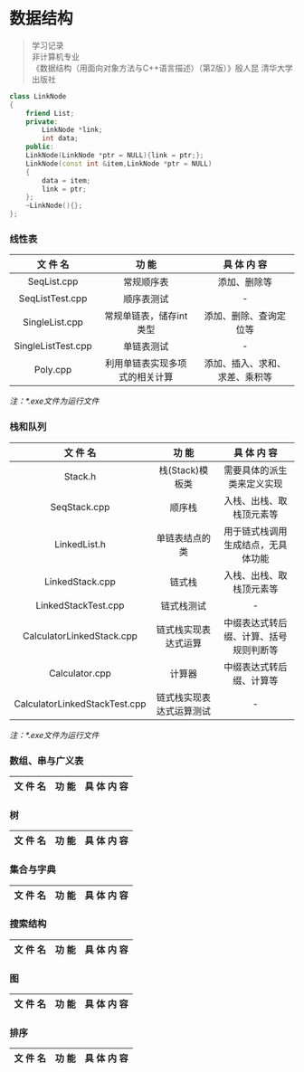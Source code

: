 # 数据结构

>学习记录   
>非计算机专业   
>《数据结构（用面向对象方法与C++语言描述）（第2版）》殷人昆 清华大学出版社

```C++
class LinkNode
{
    friend List;
    private:
        LinkNode *link;
        int data;
    public:
    LinkNode(LinkNode *ptr = NULL){link = ptr;};
    LinkNode(const int &item,LinkNode *ptr = NULL)
    {
        data = item;
        link = ptr;
    };
    ~LinkNode(){};
};
```

### 线性表

|  文 件 名  |  功 能  | 具 体 内 容 |
|:---:|:---:|:---:|
|SeqList.cpp|常规顺序表|添加、删除等|
|SeqListTest.cpp|顺序表测试|-|
|SingleList.cpp|常规单链表，储存int类型|添加、删除、查询定位等|
|SingleListTest.cpp|单链表测试|-|
|Poly.cpp|利用单链表实现多项式的相关计算|添加、插入、求和、求差、乘积等|

*注：\*.exe文件为运行文件*

### 栈和队列

|  文 件 名  |  功 能  | 具 体 内 容 |
|:---:|:---:|:---:|
|Stack.h|栈(Stack)模板类|需要具体的派生类来定义实现|
|SeqStack.cpp|顺序栈|入栈、出栈、取栈顶元素等|
|LinkedList.h|单链表结点的类|用于链式栈调用生成结点，无具体功能|
|LinkedStack.cpp|链式栈|入栈、出栈、取栈顶元素等|
|LinkedStackTest.cpp|链式栈测试|-|
|CalculatorLinkedStack.cpp|链式栈实现表达式运算|中缀表达式转后缀、计算、括号规则判断等|
|Calculator.cpp|计算器|中缀表达式转后缀、计算等|
|CalculatorLinkedStackTest.cpp|链式栈实现表达式运算测试|-|

*注：\*.exe文件为运行文件*

### 数组、串与广义表

|  文 件 名  |  功 能  | 具 体 内 容 |
|:---:|:---:|:---:|

### 树

|  文 件 名  |  功 能  | 具 体 内 容 |
|:---:|:---:|:---:|

### 集合与字典

|  文 件 名  |  功 能  | 具 体 内 容 |
|:---:|:---:|:---:|

### 搜索结构

|  文 件 名  |  功 能  | 具 体 内 容 |
|:---:|:---:|:---:|

### 图

|  文 件 名  |  功 能  | 具 体 内 容 |
|:---:|:---:|:---:|

### 排序

|  文 件 名  |  功 能  | 具 体 内 容 |
|:---:|:---:|:---:|
